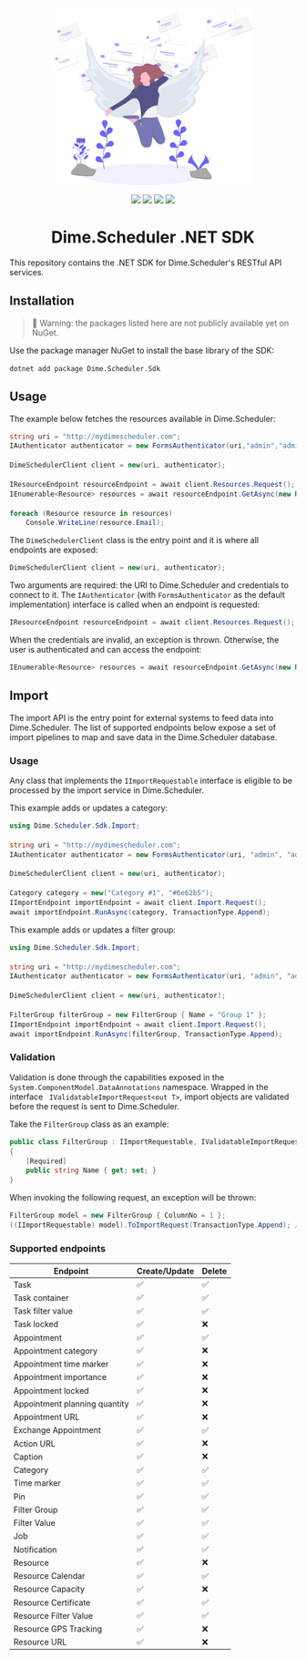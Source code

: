<p align="center">
    <img src="assets/connect.svg?raw=true" width="350" alt="Logo provided by Flaticon">
</p>

<p align="center">
    <img src="https://dev.azure.com/dimenicsbe/Utilities/_apis/build/status/dimenics.ds-sdk?branchName=master" /> <img src="https://vsrm.dev.azure.com/dimenicsbe/_apis/public/Release/badge/3faeaf76-379c-4e0d-9078-1d71ee186ba5/2/2" /> <img src="https://img.shields.io/badge/License-MIT-blue.svg"/> <img src="https://img.shields.io/badge/PRs-welcome-brightgreen.svg?style=flat-square" />
</p>

<h1 align="center">Dime.Scheduler .NET SDK</h1>

This repository contains the .NET SDK for Dime.Scheduler's RESTful API services.

## Installation

> 🚧 Warning: the packages listed here are not publicly available yet on NuGet.

Use the package manager NuGet to install the base library of the SDK:

`dotnet add package Dime.Scheduler.Sdk`

## Usage

The example below fetches the resources available in Dime.Scheduler:

```csharp
string uri = "http://mydimescheduler.com";
IAuthenticator authenticator = new FormsAuthenticator(uri,"admin","admin");

DimeSchedulerClient client = new(uri, authenticator);

IResourceEndpoint resourceEndpoint = await client.Resources.Request();
IEnumerable<Resource> resources = await resourceEndpoint.GetAsync(new ResourceRequest());

foreach (Resource resource in resources)
    Console.WriteLine(resource.Email);
```

The `DimeSchedulerClient` class is the entry point and it is where all endpoints are exposed:
```csharp
DimeSchedulerClient client = new(uri, authenticator);
```

Two arguments are required: the URI to Dime.Scheduler and credentials to connect to it. The `IAuthenticator` (with `FormsAuthenticator` as the default implementation) interface is called when an endpoint is requested:

```csharp
IResourceEndpoint resourceEndpoint = await client.Resources.Request();
```

When the credentials are invalid, an exception is thrown. Otherwise, the user is authenticated and can access the endpoint: 

```csharp
IEnumerable<Resource> resources = await resourceEndpoint.GetAsync(new ResourceRequest());
```

## Import

The import API is the entry point for external systems to feed data into Dime.Scheduler. The list of supported endpoints below expose a set of import pipelines to map and save data in the Dime.Scheduler database. 

### Usage

Any class that implements the `IImportRequestable` interface is eligible to be processed by the import service in Dime.Scheduler.

This example adds or updates a category:

```csharp
using Dime.Scheduler.Sdk.Import;

string uri = "http://mydimescheduler.com";
IAuthenticator authenticator = new FormsAuthenticator(uri, "admin", "admin");

DimeSchedulerClient client = new(uri, authenticator);

Category category = new("Category #1", "#6e62b5");
IImportEndpoint importEndpoint = await client.Import.Request();
await importEndpoint.RunAsync(category, TransactionType.Append);
```

This example adds or updates a filter group:

```csharp
using Dime.Scheduler.Sdk.Import;

string uri = "http://mydimescheduler.com";
IAuthenticator authenticator = new FormsAuthenticator(uri, "admin", "admin");

DimeSchedulerClient client = new(uri, authenticator);

FilterGroup filterGroup = new FilterGroup { Name = "Group 1" };
IImportEndpoint importEndpoint = await client.Import.Request();
await importEndpoint.RunAsync(filterGroup, TransactionType.Append);
```

### Validation

Validation is done through the capabilities exposed in the `System.ComponentModel.DataAnnotations` namespace. Wrapped in the interface ` IValidatableImportRequest<out T>`, import objects are validated before the request is sent to Dime.Scheduler.

Take the `FilterGroup` class as an example:

```csharp
public class FilterGroup : IImportRequestable, IValidatableImportRequest<FilterGroup>
{
    [Required]
    public string Name { get; set; }
}
```

When invoking the following request, an exception will be thrown:

```csharp
FilterGroup model = new FilterGroup { ColumnNo = 1 };
((IImportRequestable) model).ToImportRequest(TransactionType.Append); // Will throw exception
```

### Supported endpoints

| Endpoint                      | Create/Update | Delete |
| ----------------------------- | ------------- | ------ |
| Task                          | ✅            | ✅     |
| Task container                | ✅            | ✅     |
| Task filter value             | ✅            | ✅     |
| Task locked                   | ✅            | ❌     |
| Appointment                   | ✅            | ✅     |
| Appointment category          | ✅            | ❌     |
| Appointment time marker       | ✅            | ❌     |
| Appointment importance        | ✅            | ❌     |
| Appointment locked            | ✅            | ❌     |
| Appointment planning quantity | ✅            | ❌     |
| Appointment URL               | ✅            | ❌     |
| Exchange Appointment          | ✅            | ✅     |
| Action URL                    | ✅            | ❌     |
| Caption                       | ✅            | ❌     |
| Category                      | ✅            | ✅     |
| Time marker                   | ✅            | ✅     |
| Pin                           | ✅            | ✅     |
| Filter Group                  | ✅            | ✅     |
| Filter Value                  | ✅            | ✅     |
| Job                           | ✅            | ✅     |
| Notification                  | ✅            | ✅     |
| Resource                      | ✅            | ❌     |
| Resource Calendar             | ✅            | ✅     |
| Resource Capacity             | ✅            | ❌     |
| Resource Certificate          | ✅            | ✅     |
| Resource Filter Value         | ✅            | ✅     |
| Resource GPS Tracking         | ✅            | ❌     |
| Resource URL                  | ✅            | ❌     |